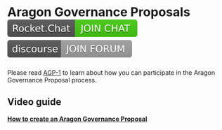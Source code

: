 # Aragon Governance Proposals [![](images/rocketchat_badge.svg)](https://aragon.chat/channel/governance) [![](images/discourse_button.svg)](https://forum.aragon.org/tags/c/community/agp)

Please read [AGP-1](https://github.com/aragon/AGPs/blob/master/AGPs/AGP-1.md) to learn about how you can participate in the Aragon Governance Proposal process.

## Video guide
[**How to create an Aragon Governance Proposal**](https://www.youtube.com/watch?v=lXGJ2uENByM)
